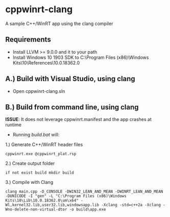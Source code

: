 # cppwinrt-clang
A sample C++/WinRT app using the clang compiler

## Requirements
- Install LLVM >= 9.0.0 and it to your path
- Install Windows 10 1903 SDK to  C:\Program Files (x86)\Windows Kits\10\References\10.0.18362.0

## A.) Build with Visual Studio, using clang
- Open cppwinrt-clang.sln

## B.) Build from command line, using clang
**ISSUE**: It does not leverage cppwinrt.manifest and the app crashes at runtime

- Running *build.bat* will:

1.) Generate C++/WinRT header files
```
cppwinrt.exe @cppwinrt_plat.rsp
```

2.) Create output folder
```
if not exist build mkdir build
```

3.) Compile with Clang
```
clang main.cpp -D_CONSOLE -DWIN32_LEAN_AND_MEAN -DWINRT_LEAN_AND_MEAN -DUNICODE -I "gen" -L "C:\Program Files (x86)\Windows Kits\10\Lib\10.0.18362.0\um\x64" -Wl,kernel32.lib,user32.lib,windowsapp.lib -Xclang -std=c++2a -Xclang -Wno-delete-non-virtual-dtor -o build\app.exe
```
